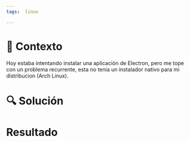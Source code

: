 ```yaml
---
tags:  linux

---
```

# 🥡 Contexto
Hoy estaba intentando instalar una aplicación de Electron, pero me tope con un problema recurrente, esta no tenia un instalador nativo para mi distribucion (Arch Linux).

# 🔍 Solución

# Resultado